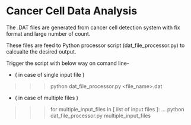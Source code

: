 # Cancer Cell Data Analysis

The .DAT files are generated from cancer cell detection system with fix format and large number of count.

These files are feed to Python processor script (dat_file_processor.py) to calcualte the desired output.

Trigger the script with below way on comand line- 

- ( in case of single input file )
>>> python dat_file_processor.py <file_name>.dat

- ( in case of multiple files )
>>> for multiple_input_files in [ list of input files ]:
...      python dat_file_processor.py multiple_input_files
